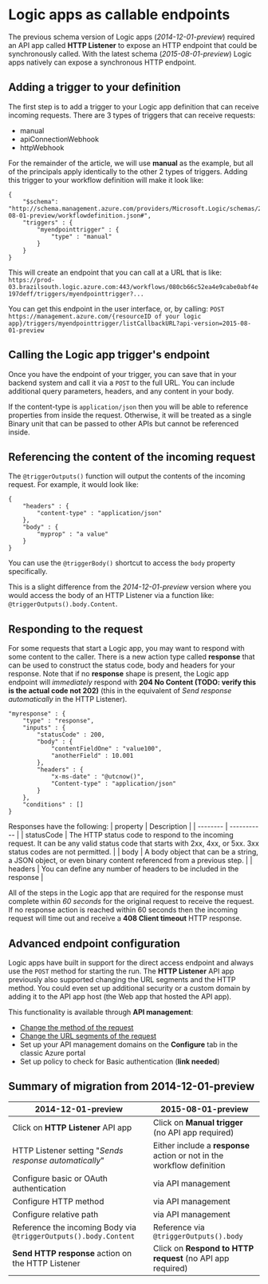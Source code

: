 <properties
   pageTitle="Logic apps as callable endpoints"
   description="How to create and configure the HTTP listener and use it in a logic app in Azure App Service"
   services="app-service\logic"
   documentationCenter=".net,nodejs,java"
   authors="anuragdalmia"
   manager="dwrede"
   editor=""/>

<tags
   ms.service="app-service-logic"
   ms.devlang="multiple"
   ms.topic="article"
   ms.tgt_pltfrm="na"
   ms.workload="integration"
   ms.date="01/31/2016"
   ms.author="stepsic"/>


# Logic apps as callable endpoints
The previous schema version of Logic apps (*2014-12-01-preview*) required an API app called **HTTP Listener** to expose an HTTP endpoint that could be synchronously called. With the latest schema (*2015-08-01-preview*) Logic apps natively can expose a synchronous HTTP endpoint.

## Adding a trigger to your definition
The first step is to add a trigger to your Logic app definition that can receive incoming requests. There are 3 types of triggers that can receive requests:
* manual
* apiConnectionWebhook
* httpWebhook

For the remainder of the article, we will use **manual** as the example, but all of the principals apply identically to the other 2 types of triggers. Adding this trigger to your workflow definition will make it look like:

```
{
    "$schema": "http://schema.management.azure.com/providers/Microsoft.Logic/schemas/2015-08-01-preview/workflowdefinition.json#",
    "triggers" : {
        "myendpointtrigger" : {
            "type" : "manual"
        }
    }
}
```

This will create an endpoint that you can call at a URL that is like: `https://prod-03.brazilsouth.logic.azure.com:443/workflows/080cb66c52ea4e9cabe0abf4e197deff/triggers/myendpointtrigger?...`

You can get this endpoint in the user interface, or, by calling:
`POST https://management.azure.com/{resourceID of your logic app}/triggers/myendpointtrigger/listCallbackURL?api-version=2015-08-01-preview`

## Calling the Logic app trigger's endpoint
Once you have the endpoint of your trigger, you can save that in your backend system and call it via a `POST` to the full URL. You can include additional query parameters, headers, and any content in your body.

If the content-type is `application/json` then you will be able to reference properties from inside the request. Otherwise, it will be treated as a single Binary unit that can be passed to other APIs but cannot be referenced inside.

## Referencing the content of the incoming request
The `@triggerOutputs()` function will output the contents of the incoming request. For example, it would look like:
```
{
    "headers" : {
        "content-type" : "application/json"
    },
    "body" : {
        "myprop" : "a value"
    }
}
```
You can use the `@triggerBody()` shortcut to access the `body` property specifically. 

This is a slight difference from the *2014-12-01-preview* version where you would access the body of an HTTP Listener via a function like: `@triggerOutputs().body.Content`. 

## Responding to the request
For some requests that start a Logic app, you may want to respond with some content to the caller. There is a new action type called **response** that can be used to construct the status code, body and headers for your response. Note that if no **response** shape is present, the Logic app endpoint will *immediately* respond with **204 No Content (TODO: verify this is the actual code not 202)** (this in the equivalent of *Send response automatically* in the HTTP Listener). 

```
"myresponse" : {
    "type" : "response",
    "inputs" : {
        "statusCode" : 200,
        "body" : {
            "contentFieldOne" : "value100",
            "anotherField" : 10.001
        },
        "headers" : {
            "x-ms-date" : "@utcnow()",
            "Content-type" : "application/json"
        }
    },
    "conditions" : []
}
```

Responses have the following:
| property | Description |
| -------- | ----------- |
| statusCode | The HTTP status code to respond to the incoming request. It can be any valid status code that starts with 2xx, 4xx, or 5xx. 3xx status codes are not permitted. | 
| body | A body object that can be a string, a JSON object, or even binary content referenced from a previous step. | 
| headers | You can define any number of headers to be included in the response | 

All of the steps in the Logic app that are required for the response must complete within *60 seconds* for the original request to receive the request. If no response action is reached within 60 seconds then the incoming request will time out and receive a **408 Client timeout** HTTP response. 

## Advanced endpoint configuration
Logic apps have built in support for the direct access endpoint and always use the `POST` method for starting the run. The **HTTP Listener** API app previously also supported changing the URL segments and the HTTP method. You could even set up additional security or a custom domain by adding it to the API app host (the Web app that hosted the API app). 

This functionality is available through **API management**:
* [Change the method of the request](https://msdn.microsoft.com/library/azure/dn894085.aspx#SetRequestMethod)
* [Change the URL segments of the request](https://msdn.microsoft.com/library/azure/7406a8ce-5f9c-4fae-9b0f-e574befb2ee9#RewriteURL)
* Set up your API management domains on the **Configure** tab in the classic Azure portal
* Set up policy to check for Basic authentication (**link needed**)

## Summary of migration from 2014-12-01-preview
|  2014-12-01-preview | 2015-08-01-preview |
|---------------------|--------------------|
| Click on **HTTP Listener** API app | Click on **Manual trigger** (no API app required) |
| HTTP Listener setting "*Sends response automatically*" | Either include a **response** action or not in the workflow definition |
| Configure basic or OAuth authentication | via API management |
| Configure HTTP method | via API management |
| Configure relative path | via API management |
| Reference the incoming Body via  `@triggerOutputs().body.Content` | Reference via `@triggerOutputs().body` |
| **Send HTTP response** action on the HTTP Listener | Click on **Respond to HTTP request** (no API app required)
